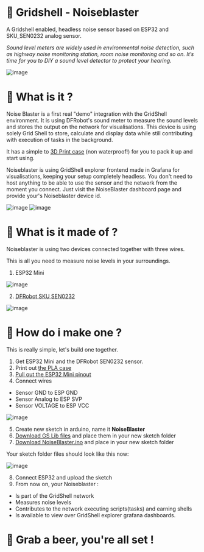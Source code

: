 # :loudspeaker: Gridshell - Noiseblaster

A Gridshell enabled, headless noise sensor based on ESP32 and SKU_SEN0232 analog sensor.

_Sound level meters are widely used in environmental noise detection, such as highway noise monitoring station, room noise monitoring and so on. 
It’s time for you to DIY a sound level detector to protect your hearing._

![image](https://github.com/invpe/GridShell/assets/106522950/c11a6805-4e6a-4681-aaf9-5ca4ecb0d961)



# :mag_right: What is it ?

Noise Blaster is a first real "demo" integration with the GridShell environment.
It is using DFRobot's sound meter to measure the sound levels and stores the output on the network for visualisations.
This device is using solely Grid Shell to store, calculate and display data while still contributing with execution of tasks in the background.

It has a simple to [3D Print case](https://github.com/invpe/GridShell/blob/main/Sources/Integrations/NoiseBlaster/NoiseBlaster.stl) (non waterproof!) for you to pack it up and start using.

Noiseblaster is using GridShell explorer frontend made in Grafana for visualisations, keeping your setup completely headless.
You don't need to host anything to be able to use the sensor and the network from the moment you connect.
Just visit the NoiseBlaster dashboard page and provide your's Noiseblaster device id.

![image](https://github.com/invpe/GridShell/assets/106522950/4e065f89-2d81-4450-92b1-eadd964ef72b)
![image](https://github.com/invpe/GridShell/assets/106522950/3dc06ae8-b28f-44f4-9bfc-2c2ec2ab4950)



# :art: What is it made of ?

Noiseblaster is using two devices connected together with three wires.

This is all you need to measure noise levels in your surroundings.

1. ESP32 Mini

![image](https://github.com/invpe/GridShell/assets/106522950/c331718f-63d7-4223-bdf3-f12eba790483)

2. [DFRobot SKU SEN0232](https://wiki.dfrobot.com/Gravity__Analog_Sound_Level_Meter_SKU_SEN0232) 

![image](https://github.com/invpe/GridShell/assets/106522950/9fe0d047-b72c-452d-800d-63c8739f100b)

# :pizza: How do i make one ?

This is really simple, let's build one together.

1. Get ESP32 Mini and the DFRobot SEN0232 sensor.
2. Print out [the PLA case](https://github.com/invpe/GridShell/blob/main/Sources/Integrations/NoiseBlaster/NoiseBlaster.stl)
3. [Pull out the ESP32 Mini pinout](https://nettigo.eu/products/wifi-bluetooth-module-esp32-d1-mini)
4. Connect wires 

- Sensor GND to ESP GND
- Sensor Analog to ESP SVP
- Sensor VOLTAGE to ESP VCC

![image](https://github.com/invpe/GridShell/assets/106522950/1e885f54-ffdc-4c6b-921e-f35ddbd68ed0)


5. Create new sketch in arduino, name it **NoiseBlaster**
6. [Download GS Lib files](https://github.com/invpe/GridShell/tree/main/Sources/Node/ClientESP32) and place them in your new sketch folder
7. [Download NoiseBlaster.ino](https://github.com/invpe/GridShell/blob/main/Sources/Integrations/NoiseBlaster/NoiseBlaster.ino) and place in your new sketch folder

Your sketch folder files should look like this now:


![image](https://github.com/invpe/GridShell/assets/106522950/407767b4-6e76-4c08-bb92-0ba4a2cfef6e)




8. Connect ESP32 and upload the sketch
9. From now on, your Noiseblaster :

- Is part of the GridShell network
- Measures noise levels
- Contributes to the network executing scripts(tasks) and earning shells
- Is available to view over GridShell explorer grafana dashboards.

# :beer: Grab a beer, you're all set !
